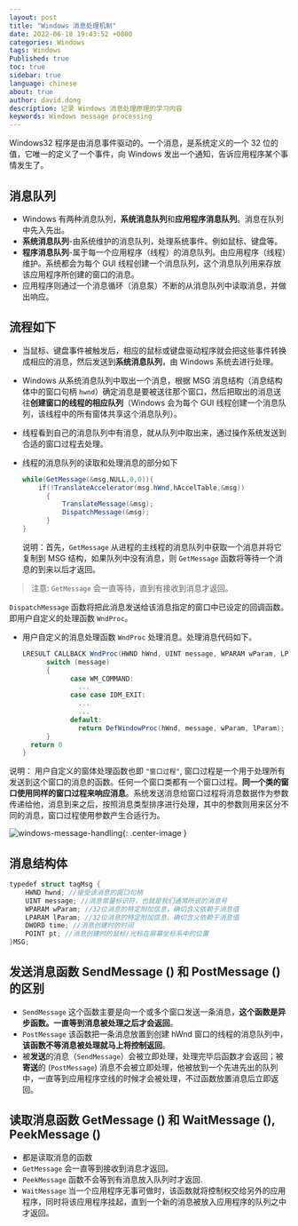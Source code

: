```yaml
---
layout: post
title: "Windows 消息处理机制"
date: 2022-06-18 19:43:52 +0800
categories: Windows
tags: Windows
Published: true
toc: true
sidebar: true
language: chinese
about: true
author: david.dong
description: 记录 Windows 消息处理原理的学习内容
keywords: Windows message processing
---
```


Windows32 程序是由消息事件驱动的。一个消息，是系统定义的一个 32 位的值，它唯一的定义了一个事件，向 Windows 发出一个通知，告诉应用程序某个事情发生了。

## 消息队列

- Windows 有两种消息队列，**系统消息队列**和**应用程序消息队列**。消息在队列中先入先出。
- **系统消息队列**-由系统维护的消息队列，处理系统事件。例如鼠标、键盘等。
- **程序消息队列**-属于每一个应用程序（线程）的消息队列。由应用程序（线程）维护。系统都会为每个 GUI 线程创建一个消息队列，这个消息队列用来存放该应用程序所创建的窗口的消息。
- 应用程序则通过一个消息循环（消息泵）不断的从消息队列中读取消息，并做出响应。

## 流程如下

- 当鼠标、键盘事件被触发后，相应的鼠标或键盘驱动程序就会把这些事件转换成相应的消息，然后发送到**系统消息队列**，由 Windows 系统去进行处理。

- Windows 从系统消息队列中取出一个消息，根据 MSG 消息结构（消息结构体中的窗口句柄 `hwnd`）确定消息是要被送往那个窗口，然后把取出的消息送往**创建窗口的线程的相应队列**（Windows 会为每个 GUI 线程创建一个消息队列，该线程中的所有窗体共享这个消息队列）。

- 线程看到自己的消息队列中有消息，就从队列中取出来，通过操作系统发送到合适的窗口过程去处理。

- 线程的消息队列的读取和处理消息的部分如下
  
  ```csharp
  while(GetMessage(&msg,NULL,0,0)){
      if(!TranslateAccelerator(msg.hWnd,hAccelTable,&msg))
        {
            TranslateMessage(&msg);
            DispatchMessage(&msg);
        }
  }
  ```
  
  说明：首先，`GetMessage` 从进程的主线程的消息队列中获取一个消息并将它复制到 MSG 结构，如果队列中没有消息，则 `GetMessage` 函数将等待一个消息的到来以后才返回。

> 注意:
> `GetMessage` 会一直等待，直到有接收到消息才返回。

`DispatchMessage` 函数将把此消息发送给该消息指定的窗口中已设定的回调函数。即用户自定义的处理函数 `WndProc`。

- 用户自定义的消息处理函数 `WndProc` 处理消息。处理消息代码如下。
  
  ```csharp
  LRESULT CALLBACK WndProc(HWND hWnd, UINT message, WPARAM wParam, LPARAM lParam){
        switch (message) 
        {
              case WM_COMMAND:
                ...
              case case IDM_EXIT:
                ...
                ...
              default:
                return DefWindowProc(hWnd, message, wParam, lParam);
        }
    return 0
  }
  ```

说明：
用户自定义的窗体处理函数也即 `"窗口过程"`, 窗口过程是一个用于处理所有发送到这个窗口的消息的函数。任何一个窗口类都有一个窗口过程。**同一个类的窗口使用同样的窗口过程来响应消息**。系统发送消息给窗口过程将消息数据作为参数传递给他，消息到来之后，按照消息类型排序进行处理，其中的参数则用来区分不同的消息，窗口过程使用参数产生合适行为。

![windows-message-handling]({{site.cdn_baseurl}}/assets/image/windows-message-handling-01.png){: .center-image }

## 消息结构体

```csharp
typedef struct tagMsg {
    HWND hwnd; //接受该消息的窗口句柄
    UINT message; //消息常量标识符，也就是我们通常所说的消息号
    WPARAM wParam; //32位消息的特定附加信息，确切含义依赖于消息值
    LPARAM lParam; //32位消息的特定附加信息，确切含义依赖于消息值
    DWORD time; //消息创建时的时间
    POINT pt; //消息创建时的鼠标/光标在屏幕坐标系中的位置
}MSG;
```

## 发送消息函数 SendMessage () 和 PostMessage () 的区别

- `SendMessage` 这个函数主要是向一个或多个窗口发送一条消息，**这个函数是异步函数。一直等到消息被处理之后才会返回**。
- `PostMessage` 该函数把一条消息放置到创建 hWnd 窗口的线程的消息队列中，**该函数不等消息被处理就马上将控制返回**。
- 被**发送**的消息（`SendMessage`）会被立即处理，处理完毕后函数才会返回；被**寄送**的 (`PostMessage`) 消息不会被立即处理，他被放到一个先进先出的队列中，一直等到应用程序空线的时候才会被处理，不过函数放置消息后立即返回。

## 读取消息函数 GetMessage () 和 WaitMessage (), PeekMessage ()

- 都是读取消息的函数
- `GetMessage` 会一直等到接收到消息才返回。
- `PeekMessage` 函数不会等到有消息放入队列时才返回.
- `WaitMessage` 当一个应用程序无事可做时，该函数就将控制权交给另外的应用程序，同时将该应用程序挂起，直到一个新的消息被放入应用程序的队列之中才返回。